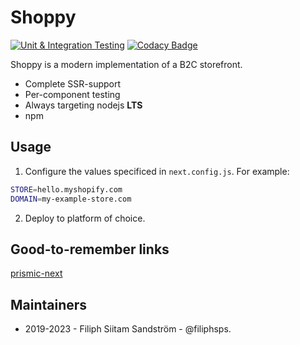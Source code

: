 # Shoppy
[![Unit & Integration Testing](https://github.com/sweet-side-of-sweden/sweetsideofsweden-frontend/actions/workflows/test.yml/badge.svg)](https://github.com/sweet-side-of-sweden/sweetsideofsweden-frontend/actions/workflows/test.yml) [![Codacy Badge](https://app.codacy.com/project/badge/Grade/8f6382d655ec4ec7a240a89dcb16adfc)](https://app.codacy.com?utm_source=gh&utm_medium=referral&utm_content=&utm_campaign=Badge_grade)

Shoppy is a modern implementation of a B2C storefront.
  * Complete SSR-support
  * Per-component testing
  * Always targeting nodejs **LTS**
  * npm

## Usage
1. Configure the values specificed in `next.config.js`. For example:

```bash
STORE=hello.myshopify.com
DOMAIN=my-example-store.com
```

2. Deploy to platform of choice.

## Good-to-remember links
[prismic-next](https://prismic.io/docs/technical-reference/prismicio-next)

## Maintainers
  * 2019-2023 - Filiph Siitam Sandström - @filiphsps.
